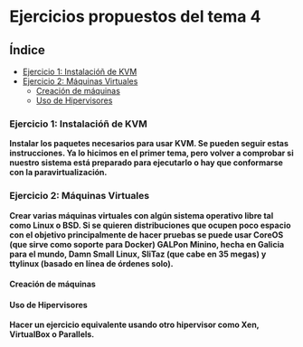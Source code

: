 # Ejercicios propuestos del tema 4

## Índice

<!-- TOC depthFrom:3 depthTo:6 withLinks:1 updateOnSave:1 orderedList:0 -->

- [Ejercicio 1: Instalacióñ de KVM](#ejercicio-1-instalacióñ-de-kvm)
- [Ejercicio 2: Máquinas Virtuales](#ejercicio-2-máquinas-virtuales)
	- [Creación de máquinas](#creación-de-máquinas)
	- [Uso de Hipervisores](#uso-de-hipervisores)

<!-- /TOC -->

### Ejercicio 1: Instalacióñ de KVM
**Instalar los paquetes necesarios para usar KVM. Se pueden seguir estas instrucciones. Ya lo hicimos en el primer tema, pero volver a comprobar si nuestro sistema está preparado para ejecutarlo o hay que conformarse con la paravirtualización.**


### Ejercicio 2: Máquinas Virtuales

**Crear varias máquinas virtuales con algún sistema operativo libre tal como Linux o BSD. Si se quieren distribuciones que ocupen poco espacio con el objetivo principalmente de hacer pruebas se puede usar CoreOS (que sirve como soporte para Docker) GALPon Minino, hecha en Galicia para el mundo, Damn Small Linux, SliTaz (que cabe en 35 megas) y ttylinux (basado en línea de órdenes solo).**
#### Creación de máquinas

#### Uso de Hipervisores
**Hacer un ejercicio equivalente usando otro hipervisor como Xen, VirtualBox o Parallels.**
